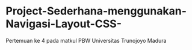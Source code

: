 # Project-Sederhana-menggunakan-Navigasi-Layout-CSS-
Pertemuan ke 4 pada matkul PBW Universitas Trunojoyo Madura
